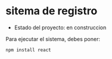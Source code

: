 <h1> sitema de registro </h1>

- Estado del proyecto: en construccion
  
Para ejecutar el sistema, debes poner:

``` npm install react ```
